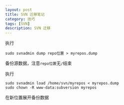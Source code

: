 ```yaml
---
layout: post
title: SVN 迁移笔记
category: 技巧
tags: [SVN]
description: SVN 迁移
---
```


执行

	sudo svnadmin dump repo位置 > myrepos.dump

备份源数据，注意`repo位置`无`/`结束

执行

	sudo svnadmin load /home/svn/myrepos < myrepos.dump
	sudo chown -R www-data:subversion myrepos

在新位置展开备份数据